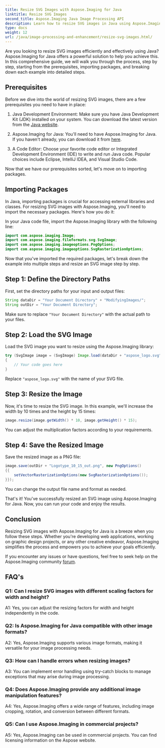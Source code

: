 ```yaml
---
title: Resize SVG Images with Aspose.Imaging for Java 
linktitle: Resize SVG Images
second_title: Aspose.Imaging Java Image Processing API
description: Learn how to resize SVG images in Java using Aspose.Imaging for Java. Step-by-step guide for efficient image processing.
type: docs
weight: 12
url: /java/image-processing-and-enhancement/resize-svg-images.html/
---
```

Are you looking to resize SVG images efficiently and effectively using Java? Aspose.Imaging for Java offers a powerful solution to help you achieve this. In this comprehensive guide, we will walk you through the process, step by step, starting from the prerequisites, importing packages, and breaking down each example into detailed steps.

## Prerequisites

Before we dive into the world of resizing SVG images, there are a few prerequisites you need to have in place:

1. Java Development Environment: Make sure you have Java Development Kit (JDK) installed on your system. You can download the latest version from the [Java website](https://www.oracle.com/java/technologies/javase-downloads.html).

2. Aspose.Imaging for Java: You'll need to have Aspose.Imaging for Java. If you haven't already, you can download it from [here](https://releases.aspose.com/imaging/java/).

3. A Code Editor: Choose your favorite code editor or Integrated Development Environment (IDE) to write and run Java code. Popular choices include Eclipse, IntelliJ IDEA, and Visual Studio Code.

Now that we have our prerequisites sorted, let's move on to importing packages.

## Importing Packages

In Java, importing packages is crucial for accessing external libraries and classes. For resizing SVG images with Aspose.Imaging, you'll need to import the necessary packages. Here's how you do it:

In your Java code file, import the Aspose.Imaging library with the following line:

```java
import com.aspose.imaging.Image;
import com.aspose.imaging.fileformats.svg.SvgImage;
import com.aspose.imaging.imageoptions.PngOptions;
import com.aspose.imaging.imageoptions.SvgRasterizationOptions;
```

Now that you've imported the required packages, let's break down the example into multiple steps and resize an SVG image step by step.


## Step 1: Define the Directory Paths

First, set the directory paths for your input and output files:

```java
String dataDir = "Your Document Directory" + "ModifyingImages/";
String outDir = "Your Document Directory";
```

Make sure to replace `"Your Document Directory"` with the actual path to your files.

## Step 2: Load the SVG Image

Load the SVG image you want to resize using the Aspose.Imaging library:

```java
try (SvgImage image = (SvgImage) Image.load(dataDir + "aspose_logo.svg"))
{
    // Your code goes here
}
```

Replace `"aspose_logo.svg"` with the name of your SVG file.

## Step 3: Resize the Image

Now, it's time to resize the SVG image. In this example, we'll increase the width by 10 times and the height by 15 times:

```java
image.resize(image.getWidth() * 10, image.getHeight() * 15);
```

You can adjust the multiplication factors according to your requirements.

## Step 4: Save the Resized Image

Save the resized image as a PNG file:

```java
image.save(outDir + "Logotype_10_15_out.png", new PngOptions()
{{
    setVectorRasterizationOptions(new SvgRasterizationOptions());
}});
```

You can change the output file name and format as needed.

That's it! You've successfully resized an SVG image using Aspose.Imaging for Java. Now, you can run your code and enjoy the results.

## Conclusion

Resizing SVG images with Aspose.Imaging for Java is a breeze when you follow these steps. Whether you're developing web applications, working on graphic design projects, or any other creative endeavor, Aspose.Imaging simplifies the process and empowers you to achieve your goals efficiently.

If you encounter any issues or have questions, feel free to seek help on the Aspose.Imaging community [forum](https://forum.aspose.com/).

## FAQ's

### Q1: Can I resize SVG images with different scaling factors for width and height?

A1: Yes, you can adjust the resizing factors for width and height independently in the code.

### Q2: Is Aspose.Imaging for Java compatible with other image formats?

A2: Yes, Aspose.Imaging supports various image formats, making it versatile for your image processing needs.

### Q3: How can I handle errors when resizing images?

A3: You can implement error handling using try-catch blocks to manage exceptions that may arise during image processing.

### Q4: Does Aspose.Imaging provide any additional image manipulation features?

A4: Yes, Aspose.Imaging offers a wide range of features, including image cropping, rotation, and conversion between different formats.

### Q5: Can I use Aspose.Imaging in commercial projects?

A5: Yes, Aspose.Imaging can be used in commercial projects. You can find licensing information on the Aspose website.
